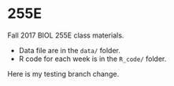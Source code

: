 # 255E

Fall 2017 BIOL 255E class materials. 

* Data file are in the `data/` folder.
* R code for each week is in the `R_code/` folder.

Here is my testing branch change.